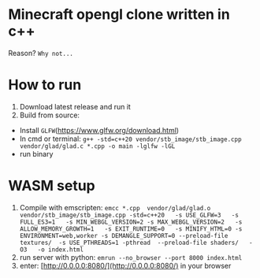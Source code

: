 # Minecraft opengl clone written in c++
Reason? `Why not...`
 
# How to run
1. Download latest release and run it
2. Build from source:
 - Install `GLFW`(https://www.glfw.org/download.html)
 - In cmd or terminal: `g++ -std=c++20 vendor/stb_image/stb_image.cpp vendor/glad/glad.c *.cpp -o main -lglfw -lGL`
 - run binary
 
 # WASM setup
 1. Compile with emscripten: `emcc *.cpp  vendor/glad/glad.o vendor/stb_image/stb_image.cpp -std=c++20   -s USE_GLFW=3   -s FULL_ES3=1   -s MIN_WEBGL_VERSION=2 -s MAX_WEBGL_VERSION=2   -s ALLOW_MEMORY_GROWTH=1   -s EXIT_RUNTIME=0   -s MINIFY_HTML=0 -s ENVIRONMENT=web,worker -s DEMANGLE_SUPPORT=0 --preload-file textures/  -s USE_PTHREADS=1 -pthread  --preload-file shaders/   -O3   -o index.html`
 2. run server with python: `emrun --no_browser --port 8000 index.html`
 3. enter: [http://0.0.0.0:8080/](http://0.0.0.0:8080/) in your browser
